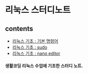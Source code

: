# 리눅스 스터디노트
## contents
- [리눅스 기초 : 기본 명령어](/notes/note_01.md)
- [리눅스 기초 : sudo](/notes/note_02.md)
- [리눅스 기초 : nano editor](/notes/note_03.md)

#### 생활코딩 리눅스 수업에 기초한 스터디 노트.